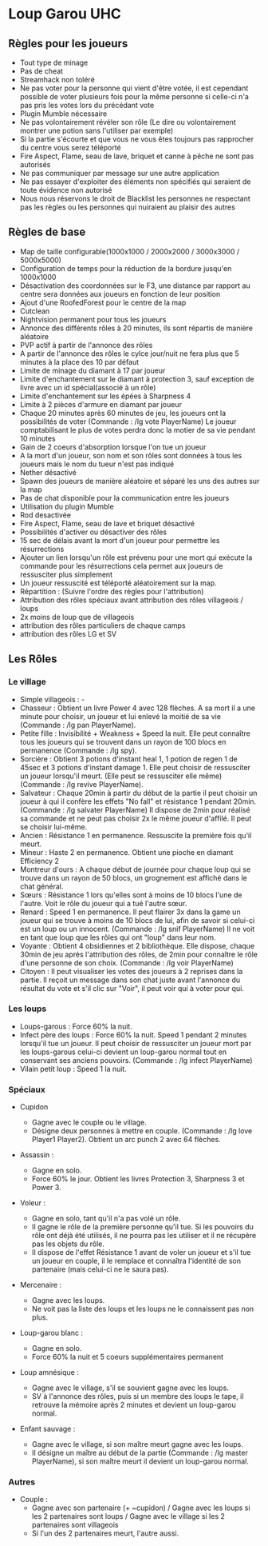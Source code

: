 # Loup Garou UHC

## Règles pour les joueurs

- Tout type de minage
- Pas de cheat
- Streamhack non toléré
- Ne pas voter pour la personne qui vient d'être votée, il est cependant possible de voter plusieurs fois pour la même personne si celle-ci n'a pas pris les votes lors du précédant vote
- Plugin Mumble nécessaire
- Ne pas volontairement révéler son rôle (Le dire ou volontairement montrer une potion sans l'utiliser par exemple)
- Si la partie s'écourte et que vous ne vous êtes toujours pas rapprocher du centre vous serez téléporté
- Fire Aspect, Flame, seau de lave, briquet et canne à pêche ne sont pas autorisés
- Ne pas communiquer par message sur une autre application
- Ne pas essayer d'exploiter des éléments non spécifiés qui seraient de toute évidence non autorisé
- Nous nous réservons le droit de Blacklist les personnes ne respectant pas les règles ou les personnes qui nuiraient au plaisir des autres

## Règles de base

- Map de taille configurable(1000x1000 / 2000x2000 / 3000x3000 / 5000x5000)
- Configuration de temps pour la réduction de la bordure jusqu'en 1000x1000
- Désactivation des coordonnées sur le F3, une distance par rapport au centre sera données aux joueurs en fonction de leur position
- Ajout d'une RoofedForest pour le centre de la map
- Cutclean
- Nightvision permanent pour tous les joueurs
- Annonce des différents rôles à 20 minutes, ils sont répartis de manière aléatoire
- PVP actif à partir de l'annonce des rôles
- A partir de l'annonce des rôles le cylce jour/nuit ne fera plus que 5 minutes à la place des 10 par défaut
- Limite de minage du diamant à 17 par joueur
- Limite d'enchantement sur le diamant à protection 3, sauf exception de livre avec un id spécial(associé à un rôle)
- Limite d'enchantement sur les épées à Sharpness 4
- Limite à 2 pièces d'armure en diamant par joueur
- Chaque 20 minutes après 60 minutes de jeu, les joueurs ont la possibilités de voter (Commande : /lg vote PlayerName) Le joueur comptabilisant le plus de votes perdra donc la motier de sa vie pendant 10 minutes
- Gain de 2 coeurs d'absorption lorsque l'on tue un joueur
- A la mort d'un joueur, son nom et son rôles sont données à tous les joueurs mais le nom du tueur n'est pas indiqué
- Nether désactivé
- Spawn des joueurs de manière aléatoire et séparé les uns des autres sur la map
- Pas de chat disponible pour la communication entre les joueurs
- Utilisation du plugin Mumble
- Rod desactivée
- Fire Aspect, Flame, seau de lave et briquet désactivé
- Possibilités d'activer ou désactiver des rôles
- 15 sec de délais avant la mort d'un joueur pour permettre les résurrections
- Ajouter un lien lorsqu'un rôle est prévenu pour une mort qui exécute la commande pour les résurrections cela permet aux joueurs de ressusciter plus simplement
- Un joueur ressuscité est téléporté aléatoirement sur la map.
- Répartition : (Suivre l'ordre des règles pour l'attribution)
- Attribution des rôles spéciaux avant attribution des rôles villageois / loups
- 2x moins de loup que de villageois
- attribution des rôles particuliers de chaque camps
- attribution des rôles LG et SV

## Les Rôles

### Le village

- Simple villageois : -
- Chasseur : Obtient un livre Power 4 avec 128 flèches. A sa mort il a une minute pour choisir, un joueur et lui enlevé la moitié de sa vie (Commande : /lg pan PlayerName).
- Petite fille : Invisibilité + Weakness + Speed la nuit. Elle peut connaître tous les joueurs qui se trouvent dans un rayon de 100 blocs en permanence (Commande : /lg spy).
- Sorcière : Obtient 3 potions d'instant heal 1, 1 potion de regen 1 de 45sec et 3 potions d'instant damage 1. Elle peut choisir de ressusciter un joueur lorsqu'il meurt. (Elle peut se ressusciter elle même) (Commande : /lg revive PlayerName).
- Salvateur : Chaque 20min à partir du début de la partie il peut choisir un joueur à qui il confère les effets "No fall" et résistance 1 pendant 20min. (Commande : /lg salvater PlayerName) Il dispose de 2min pour réalisé sa commande et ne peut pas choisir 2x le même joueur d'affilé. Il peut se choisir lui-même.
- Ancien : Résistance 1 en permanence. Ressuscite la première fois qu'il meurt.
- Mineur : Haste 2 en permanence. Obtient une pioche en diamant Efficiency 2
- Montreur d'ours : A chaque début de journée pour chaque loup qui se trouve dans un rayon de 50 blocs, un grognement est affiché dans le chat général.
- Sœurs : Résistance 1 lors qu'elles sont à moins de 10 blocs l'une de l'autre. Voit le rôle du joueur qui a tué l'autre sœur.
- Renard : Speed 1 en permanence. Il peut flairer 3x dans la game un joueur qui se trouve à moins de 10 blocs de lui, afin de savoir si celui-ci est un loup ou un innocent. (Commande : /lg snif PlayerName) Il ne voit en tant que loup que les rôles qui ont "loup" dans leur nom.
- Voyante : Obtient 4 obsidiennes et 2 bibliothèque. Elle dispose, chaque 30min de jeu après l'attribution des rôles, de 2min pour connaître le rôle d'une personne de son choix. (Commande : /lg voir PlayerName)
- Citoyen : Il peut visualiser les votes des joueurs à 2 reprises dans la partie. Il reçoit un message dans son chat juste avant l'annonce du résultat du vote et s'il clic sur "Voir", il peut voir qui à voter pour qui.

### Les loups

- Loups-garous : Force 60% la nuit.
- Infect père des loups : Force 60% la nuit. Speed 1 pendant 2 minutes lorsqu'il tue un joueur. Il peut choisir de ressusciter un joueur mort par les loups-garous celui-ci devient un loup-garou normal tout en conservant ses anciens pouvoirs. (Commande : /lg infect PlayerName)
- Vilain petit loup : Speed 1 la nuit.

### Spéciaux

- Cupidon
  - Gagne avec le couple ou le village.
  - Désigne deux personnes à mettre en couple. (Commande : /lg love Player1 Player2). Obtient un arc punch 2 avec 64 flèches.

- Assassin :
  - Gagne en solo.
  - Force 60% le jour. Obtient les livres Protection 3, Sharpness 3 et Power 3.

- Voleur :
  - Gagne en solo, tant qu'il n'a pas volé un rôle.
  - Il gagne le rôle de la première personne qu'il tue. Si les pouvoirs du rôle ont déjà été utilisés, il ne pourra pas les utiliser et il ne récupère pas les objets du rôle.
  - Il dispose de l'effet Résistance 1 avant de voler un joueur et s'il tue un joueur en couple, il le remplace et connaîtra l'identité de son partenaire (mais celui-ci ne le saura pas).

- Mercenaire :
  - Gagne avec les loups.
  - Ne voit pas la liste des loups et les loups ne le connaissent pas non plus.

- Loup-garou blanc :
  - Gagne en solo.
  - Force 60% la nuit et 5 coeurs supplémentaires permanent

- Loup amnésique :
  - Gagne avec le village, s'il se souvient gagne avec les loups.
  - SV à l'annonce des rôles, puis si un membre des loups le tape, il retrouve la mémoire après 2 minutes et devient un loup-garou normal.

- Enfant sauvage :
  - Gagne avec le village, si son maître meurt gagne avec les loups.
  - Il désigne un maître au début de la partie (Commande : /lg master PlayerName), si son maître meurt il devient un loup-garou normal.

### Autres

- Couple :
  - Gagne avec son partenaire (+ ~cupidon) / Gagne avec les loups si les 2 partenaires sont loups / Gagne avec le village si les 2 partenaires sont villageois
  - Si l'un des 2 partenaires meurt, l'autre aussi.
